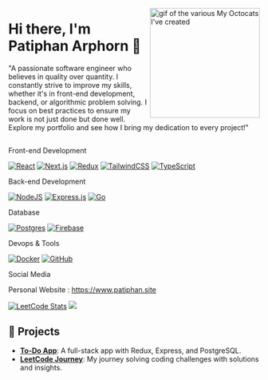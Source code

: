 <img align="right" width="220" height="220" src="https://media3.giphy.com/media/v1.Y2lkPTc5MGI3NjExNXN6ZGo3bHdtaW5yZmplb3F5OXBodDFsczJicmZ5OGMyb2J2NTdrZyZlcD12MV9pbnRlcm5hbF9naWZfYnlfaWQmY3Q9cw/MXcpEMuEwGvyMI9nft/giphy.gif" alt="gif of the various My Octocats I've created"></a>

<div id="toc">
    <summary>
       <h1>Hi there, I'm Patiphan Arphorn 👋</h1>
    </summary>
</div>

"A passionate software engineer who believes in quality over quantity. I constantly strive to improve my skills, whether it's in front-end development, backend, or algorithmic problem solving. I focus on best practices to ensure my work is not just done but done well. Explore my portfolio and see how I bring my dedication to every project!"

##

Front-end Development

[![React](https://img.shields.io/badge/React-%2320232a.svg?logo=react&logoColor=%2361DAFB)](#)
[![Next.js](https://img.shields.io/badge/Next.js-black?logo=next.js&logoColor=white)](#)
[![Redux](https://img.shields.io/badge/Redux-764ABC?logo=redux&logoColor=fff)](#)
[![TailwindCSS](https://img.shields.io/badge/Tailwind%20CSS-%2338B2AC.svg?logo=tailwind-css&logoColor=white)](#)
[![TypeScript](https://img.shields.io/badge/TypeScript-3178C6?logo=typescript&logoColor=fff)](#)

Back-end Development

[![NodeJS](https://img.shields.io/badge/Node.js-6DA55F?logo=node.js&logoColor=white)](#)
[![Express.js](https://img.shields.io/badge/Express.js-%23404d59.svg?logo=express&logoColor=%2361DAFB)](#)
[![Go](https://img.shields.io/badge/Go-%2300ADD8.svg?&logo=go&logoColor=white)](#)

Database

[![Postgres](https://img.shields.io/badge/Postgres-%23316192.svg?logo=postgresql&logoColor=white)](#)
[![Firebase](https://img.shields.io/badge/Firebase-039BE5?logo=Firebase&logoColor=white)](#)

Devops & Tools

[![Docker](https://img.shields.io/badge/Docker-2496ED?logo=docker&logoColor=fff)](#)
[![GitHub](https://img.shields.io/badge/GitHub-%23121011.svg?logo=github&logoColor=white)](#)

Social Media

Personal Website : https://www.patiphan.site

[![LeetCode Stats](https://leetcode-stats.vercel.app/api?username=Konpwomi&theme=dark)](https://leetcode.com/Konpwomi/)
![](https://github-readme-stats.vercel.app/api/top-langs/?username=Konpwomi&theme=dark&hide_border=true&include_all_commits=false&count_private=false&layout=compact)

## 🚀 Projects
- [**To-Do App**](https://github.com/yourusername/todo-redux-express-postgresql): A full-stack app with Redux, Express, and PostgreSQL.
- [**LeetCode Journey**](https://github.com/yourusername/leetcode-journal): My journey solving coding challenges with solutions and insights.


<!-- Proudly created with GPRM ( https://gprm.itsvg.in ) -->
<!--
**Konpwomi/Konpwomi** is a ✨ _special_ ✨ repository because its `README.md` (this file) appears on your GitHub profile.

Here are some ideas to get you started:

- 🔭 I’m currently working on ...
- 🌱 I’m currently learning ...
- 👯 I’m looking to collaborate on ...
- 🤔 I’m looking for help with ...
- 💬 Ask me about ...
- 📫 How to reach me: ...
- 😄 Pronouns: ...
- ⚡ Fun fact: ...
-->
